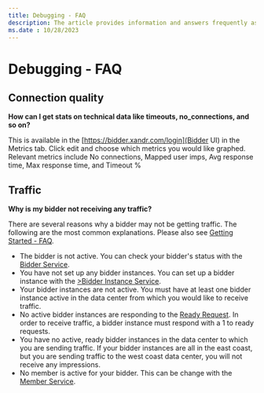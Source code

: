 ```yaml
---
title: Debugging - FAQ
description: The article provides information and answers frequently asked questions (FAQs) related to debugging.
ms.date : 10/28/2023
---
```


# Debugging - FAQ

## Connection quality

**How can I get stats on technical data like timeouts, no_connections, and so on?**

This is available in the [https://bidder.xandr.com/login](Bidder UI) in the Metrics tab. Click edit and choose which metrics you would
like graphed. Relevant metrics include No connections, Mapped user imps, Avg response time, Max response time, and Timeout %

## Traffic

**Why is my bidder not receiving any traffic?**

There are several reasons why a bidder may not be getting traffic. The following are the most common explanations. Please also see [Getting Started - FAQ](getting-started---faq.md).

- The bidder is not active. You can check your bidder's status with the [Bidder Service](bidder-service.md).
- You have not set up any bidder instances. You can set up a bidder instance with the [>Bidder Instance Service](bidder-instance-service.md).
- Your bidder instances are not active. You must have at least one bidder instance active in the data center from which you would like to receive traffic.
- No active bidder instances are responding to the [Ready Request](ready-request.md). In order to receive traffic, a bidder instance must respond with a 1 to ready requests.
- You have no active, ready bidder instances in the data center to which you are sending traffic. If your bidder instances are all in the east coast, but you are sending traffic to the west coast data center, you will not receive any impressions.
- No member is active for your bidder. This can be change with the [Member Service](member-service.md).